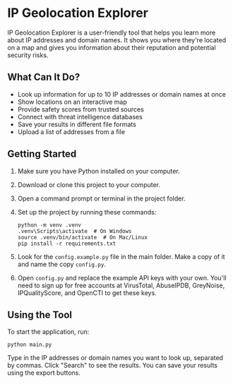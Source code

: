 # IP Geolocation Explorer

IP Geolocation Explorer is a user-friendly tool that helps you learn more about IP addresses and domain names. It shows you where they're located on a map and gives you information about their reputation and potential security risks.

## What Can It Do?

- Look up information for up to 10 IP addresses or domain names at once
- Show locations on an interactive map
- Provide safety scores from trusted sources
- Connect with threat intelligence databases
- Save your results in different file formats
- Upload a list of addresses from a file

## Getting Started

1. Make sure you have Python installed on your computer.

2. Download or clone this project to your computer.

3. Open a command prompt or terminal in the project folder.

4. Set up the project by running these commands:
   ```
   python -m venv .venv
   .venv\Scripts\activate  # On Windows
   source .venv/bin/activate  # On Mac/Linux
   pip install -r requirements.txt
   ```

5. Look for the `config.example.py` file in the main folder. Make a copy of it and name the copy `config.py`.

6. Open `config.py` and replace the example API keys with your own. You'll need to sign up for free accounts at VirusTotal, AbuseIPDB, GreyNoise, IPQualityScore, and OpenCTI to get these keys.

## Using the Tool

To start the application, run: 
 ```
python main.py
 ```
Type in the IP addresses or domain names you want to look up, separated by commas. Click "Search" to see the results. You can save your results using the export buttons.


